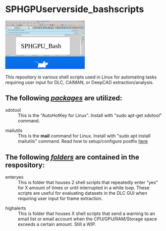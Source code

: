 # SPHGPUserverside_bashscripts

<div class="row">
  <div class="column">
   <img src="https://github.com/andsinpants/SPHGPUserverside_bashscripts/blob/main/sphgpubash.PNG" alt="sphgpubash" style="width:50%">
  </div>
</div>

This repository is various shell scripts used in Linux for automating tasks requiring user input for DLC, CAIMAN, or DeepCAD extraction/analysis.

<h2>The following <i><b><u>packages</i></b></u> are utilized:</h2>
<dl><dt>xdotool</dt>
<dd>This is the "AutoHotKey for Linux". Install with "sudo apt-get xdotool" command.</dd></dl>
<dl><dt>mailutils</dt>
<dd>This is the <b>mail</b> command for Linux. Install with "sudo apt install mailutils" command. Read how to setup/configure postfix <a href="https://ubuntu.com/server/docs/mail-postfix">here</a></dd></dl>

<h2>The following <i><b><u>folders</i></b></u> are contained in the respository:</h2>
<dl><dt>enteryes</dt> 
<dd>This is folder that houses 2 shell scripts that repeatedly enter "yes" for X amount of times or until interrupted in a while loop. These scripts are useful for evaluating datasets in the DLC GUI when requiring user input for frame extraction.</dd></dl>
<dl><dt>highalerts</dt> 
<dd>This is folder that houses X shell scripts that send a warning to an email list or email account when the CPU/GPU/RAM/Storage space exceeds a certain amount. Still a WIP.
